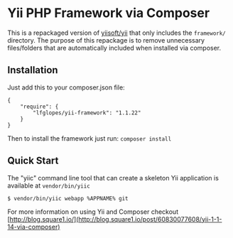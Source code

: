 Yii PHP Framework via Composer
===

This is a repackaged version of [yiisoft/yii](https://github.com/yiisoft/yii) that only includes the `framework/` directory.
The purpose of this repackage is to remove unnecessary files/folders that are automatically included when installed via composer.


Installation
------------

Just add this to your composer.json file:

    {
        "require": {
            "lfglopes/yii-framework": "1.1.22"
        }
    }

Then to install the framework just run:
`composer install`


Quick Start
-----------

The "yiic" command line tool that can create a skeleton Yii application is available at `vendor/bin/yiic`

    $ vendor/bin/yiic webapp %APPNAME% git



For more information on using Yii and Composer checkout [http://blog.square1.io/](http://blog.square1.io/post/60830077608/yii-1-1-14-via-composer)
